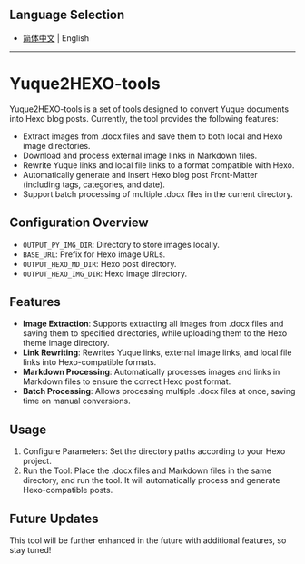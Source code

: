 ## Language Selection

- [简体中文](https://github.com/Kanyooooo/Yuque2Hexo-tools/blob/main/README.md) | English

---

# Yuque2HEXO-tools

Yuque2HEXO-tools is a set of tools designed to convert Yuque documents into Hexo blog posts. Currently, the tool provides the following features:

- Extract images from .docx files and save them to both local and Hexo image directories.
- Download and process external image links in Markdown files.
- Rewrite Yuque links and local file links to a format compatible with Hexo.
- Automatically generate and insert Hexo blog post Front-Matter (including tags, categories, and date).
- Support batch processing of multiple .docx files in the current directory.

## Configuration Overview

- `OUTPUT_PY_IMG_DIR`: Directory to store images locally.
- `BASE_URL`: Prefix for Hexo image URLs.
- `OUTPUT_HEXO_MD_DIR`: Hexo post directory.
- `OUTPUT_HEXO_IMG_DIR`: Hexo image directory.

## Features

- **Image Extraction**: Supports extracting all images from .docx files and saving them to specified directories, while uploading them to the Hexo theme image directory.
- **Link Rewriting**: Rewrites Yuque links, external image links, and local file links into Hexo-compatible formats.
- **Markdown Processing**: Automatically processes images and links in Markdown files to ensure the correct Hexo post format.
- **Batch Processing**: Allows processing multiple .docx files at once, saving time on manual conversions.

## Usage

1. Configure Parameters: Set the directory paths according to your Hexo project.
2. Run the Tool: Place the .docx files and Markdown files in the same directory, and run the tool. It will automatically process and generate Hexo-compatible posts.

## Future Updates

This tool will be further enhanced in the future with additional features, so stay tuned!
